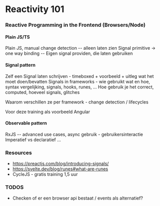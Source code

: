 # Reactivity 101

### Reactive Programming in the Frontend (Browsers/Node)

#### Plain JS/TS

Plain JS, manual change detection -- alleen laten zien
Signal primitive -> one way binding -- Eigen signal providen, die laten gebruiken

#### Signal pattern

Zelf een Signal laten schrijven - timeboxed + voorbeeld + uitleg wat het moet doen/bevatten
Signals in frameworks - wie gebruikt wat en hoe, syntax vergelijking, signals, hooks, runes, ...
Hoe gebruik je het correct, computed, hoeveel signals, glitches

Waarom verschillen ze per framework - change detection / lifecycles

Voor deze training als voorbeeld Angular

#### Observable pattern

RxJS -- advanced use cases, async gebruik - gebruikersinteractie
Imperatief vs declaratief
...

### Resources

- https://preactjs.com/blog/introducing-signals/
- https://svelte.dev/blog/runes#what-are-runes
- CycleJS - gratis training 1,5 uur

### TODOS

- Checken of er een browser api bestaat / events als alternatief?
